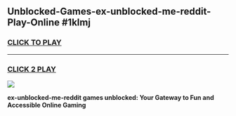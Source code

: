 
## Unblocked-Games-ex-unblocked-me-reddit-Play-Online #1klmj
<h3>
<a href="https://news.freeplayer.one?title=ex-unblocked-me-reddit&ref=3">CLICK TO PLAY</a></h3>
<hr>

<h3>
<a href="https://news.freeplayer.one?title=ex-unblocked-me-reddit&ref=3">CLICK 2 PLAY</a>
  
</h3>

<a href="https://news.freeplayer.one?title=ex-unblocked-me-reddit&ref=3"><img src="https://clearcache.store/games.png"></a>


**ex-unblocked-me-reddit games unblocked: Your Gateway to Fun and Accessible Online Gaming**
